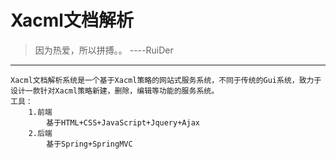 # Xacml文档解析
> 因为热爱，所以拼搏。。     ----RuiDer
------------------------------------------

```
Xacml文档解析系统是一个基于Xacml策略的网站式服务系统，不同于传统的Gui系统，致力于设计一款针对Xacml策略新建，删除，编辑等功能的服务系统。
工具：
    1.前端
        基于HTML+CSS+JavaScript+Jquery+Ajax
    2.后端
        基于Spring+SpringMVC
```
